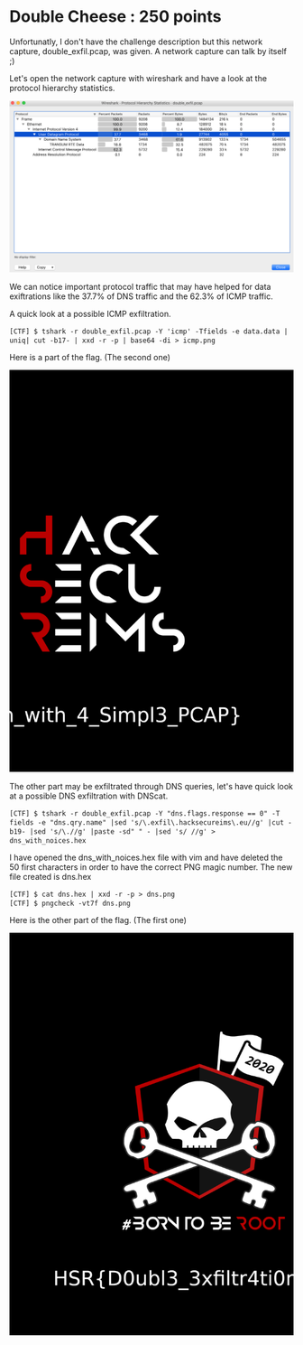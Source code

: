 # Double Cheese : 250 points

Unfortunatly, I don't have the challenge description but this network capture, double_exfil.pcap, was given. A network capture can talk by itself ;)

Let's open the network capture with wireshark and have a look at the protocol hierarchy statistics.

![Image](./Images/protocol_hierarchy_stat.png)

We can notice important protocol traffic that may have helped for data exiftrations like the 37.7% of DNS traffic and the 62.3% of ICMP traffic.

A quick look at a possible ICMP exfiltration.

```shell
[CTF] $ tshark -r double_exfil.pcap -Y 'icmp' -Tfields -e data.data | uniq| cut -b17- | xxd -r -p | base64 -di > icmp.png
```

Here is a part of the flag. (The second one)

![Image](./Images/icmp.png)


The other part may be exfiltrated through DNS queries, let's have quick look at a possible DNS exfiltration with DNScat.

```shell
[CTF] $ tshark -r double_exfil.pcap -Y "dns.flags.response == 0" -T fields -e "dns.qry.name" |sed 's/\.exfil\.hacksecureims\.eu//g' |cut -b19- |sed 's/\.//g' |paste -sd" " - |sed 's/ //g' > dns_with_noices.hex
```

I have opened the dns_with_noices.hex file with vim and have deleted the 50 first characters in order to have the correct PNG magic number.
The new file created is dns.hex

```shell 
[CTF] $ cat dns.hex | xxd -r -p > dns.png
[CTF] $ pngcheck -vt7f dns.png
```

Here is the other part of the flag. (The first one)

![Image](./Images/dns.png)

